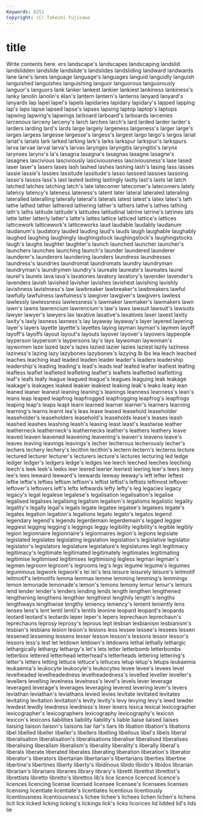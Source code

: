 ```yaml
---
Keywords: 8251 
Copyright: (C) Takeshi Fujisawa
---
```


# title

Write contents here.
ers landscape's landscapes landscaping
landslid landslidden landslide landslide's landslides landsliding landward landwards lane lane's
lanes language language's languages languid languidly languish languished languishes languishing
languor languorous languorously languor's languors lank lanker lankest lankier lankiest
lankiness lankiness's lanky lanolin lanolin's élan's lantern lantern's lanterns lanyard
lanyard's lanyards lap lapel lapel's lapels lapidaries lapidary lapidary's lapped
lapping lap's laps lapse lapsed lapse's lapses lapsing laptop laptop's
laptops lapwing lapwing's lapwings larboard larboard's larboards larcenies larcenous larceny
larceny's larch larches larch's lard larded larder larder's larders larding
lard's lards large largely largeness largeness's larger large's larges largess
largesse largesse's largess's largest largo largo's largos lariat lariat's lariats
lark larked larking lark's larks larkspur larkspur's larkspurs larva larvae
larval larva's larvas larynges laryngitis laryngitis's larynx larynxes larynx's la's
lasagna lasagna's lasagnas lasagne lasagne's lasagnes lascivious lasciviously lasciviousness lasciviousness's
lase lased laser laser's lasers lases lash lashed lashes lashing
lash's lasing lass lasses lassie lassie's lassies lassitude lassitude's lasso
lassoed lassoes lassoing lasso's lassos lass's last lasted lasting lastingly
lastly last's lasts lat latch latched latches latching latch's late
latecomer latecomer's latecomers lately latency latency's lateness lateness's latent later
lateral lateraled lateraling lateralled lateralling laterally lateral's laterals latest latest's
latex latex's lath lathe lathed lather lathered lathering lather's lathers
lathe's lathes lathing lath's laths latitude latitude's latitudes latitudinal latrine
latrine's latrines lats latte latter latterly latter's latte's lattes lattice
latticed lattice's lattices latticework latticework's latticeworks laud laudable laudably laudanum
laudanum's laudatory lauded lauding laud's lauds laugh laughable laughably laughed
laughing laughingly laughingstock laughingstock's laughingstocks laugh's laughs laughter laughter's launch
launched launcher launcher's launchers launches launching launch's launder laundered launderer
launderer's launderers laundering launders laundress laundresses laundress's laundries laundromat laundromats
laundry laundryman laundryman's laundrymen laundry's laureate laureate's laureates laurel laurel's
laurels lava lava's lavatories lavatory lavatory's lavender lavender's lavenders lavish
lavished lavisher lavishes lavishest lavishing lavishly lavishness lavishness's law lawbreaker
lawbreaker's lawbreakers lawful lawfully lawfulness lawfulness's lawgiver lawgiver's lawgivers lawless
lawlessly lawlessness lawlessness's lawmaker lawmaker's lawmakers lawn lawn's lawns lawrencium
lawrencium's law's laws lawsuit lawsuit's lawsuits lawyer lawyer's lawyers lax
laxative laxative's laxatives laxer laxest laxity laxity's laxly laxness laxness's
lay layaway layaway's layer layered layering layer's layers layette layette's
layettes laying layman layman's laymen layoff layoff's layoffs layout layout's
layouts layover layover's layovers laypeople layperson layperson's laypersons lay's lays
laywoman laywoman's laywomen laze lazed laze's lazes lazied lazier lazies
laziest lazily laziness laziness's lazing lazy lazybones lazybones's lazying lb
lbs lea leach leached leaches leaching lead leaded leaden leader
leader's leaders leadership leadership's leading leading's lead's leads leaf leafed
leafier leafiest leafing leafless leaflet leafleted leafleting leaflet's leaflets leafletted
leafletting leaf's leafs leafy league leagued league's leagues leaguing leak
leakage leakage's leakages leaked leakier leakiest leaking leak's leaks leaky
lean leaned leaner leanest leaning leaning's leanings leanness leanness's lean's
leans leap leaped leapfrog leapfrogged leapfrogging leapfrog's leapfrogs leaping leap's
leaps leapt learn learned learner learner's learners learning learning's learns
learnt lea's leas lease leased leasehold leaseholder leaseholder's leaseholders leasehold's
leaseholds lease's leases leash leashed leashes leashing leash's leasing least
least's leastwise leather leatherneck leatherneck's leathernecks leather's leathers leathery leave
leaved leaven leavened leavening leavening's leaven's leavens leave's leaves leaving
leavings leavings's lecher lecherous lecherously lecher's lechers lechery lechery's lecithin
lecithin's lectern lectern's lecterns lecture lectured lecturer lecturer's lecturers lecture's
lectures lecturing led ledge ledger ledger's ledgers ledge's ledges lee
leech leeched leeches leeching leech's leek leek's leeks leer leered
leerier leeriest leering leer's leers leery lee's lees leeward leeward's
leewards leeway leeway's left lefter leftest leftie leftie's lefties leftism
leftism's leftist leftist's leftists leftmost leftover leftover's leftovers left's lefts
leftwards lefty lefty's leg legacies legacy legacy's legal legalese legalese's
legalisation legalisation's legalise legalised legalises legalising legalism legalism's legalisms legalistic
legality legality's legally legal's legals legate legatee legatee's legatees legate's
legates legation legation's legations legato legato's legatos legend legendary legend's
legends legerdemain legerdemain's legged leggier leggiest legging legging's leggings leggy
legibility legibility's legible legibly legion legionnaire legionnaire's legionnaires legion's legions
legislate legislated legislates legislating legislation legislation's legislative legislator legislator's legislators
legislature legislature's legislatures legit legitimacy legitimacy's legitimate legitimated legitimately legitimates
legitimating legitimise legitimised legitimises legitimising legless legman legman's legmen legroom
legroom's legrooms leg's legs legume legume's legumes leguminous legwork legwork's
lei lei's leis leisure leisurely leisure's leitmotif leitmotif's leitmotifs lemma
lemmas lemme lemming lemming's lemmings lemon lemonade lemonade's lemon's lemons
lemony lemur lemur's lemurs lend lender lender's lenders lending lends
length lengthen lengthened lengthening lengthens lengthier lengthiest lengthily length's lengths
lengthways lengthwise lengthy leniency leniency's lenient leniently lens lenses lens's
lent lentil lentil's lentils leonine leopard leopard's leopards leotard leotard's
leotards leper leper's lepers leprechaun leprechaun's leprechauns leprosy leprosy's leprous
lept lesbian lesbianism lesbianism's lesbian's lesbians lesion lesion's lesions less
lessee lessee's lessees lessen lessened lessening lessens lesser lesson lesson's
lessons lessor lessor's lessors less's lest let letdown letdown's letdowns
lethal lethally lethargic lethargically lethargy lethargy's let's lets letter letterbomb
letterbombs letterbox lettered letterhead letterhead's letterheads lettering lettering's letter's letters
letting lettuce lettuce's lettuces letup letup's letups leukaemia leukaemia's leukocyte
leukocyte's leukocytes levee levee's levees level levelheaded levelheadedness levelheadedness's levelled
leveller leveller's levellers levelling levelness levelness's level's levels lever leverage
leveraged leverage's leverages leveraging levered levering lever's levers leviathan leviathan's
leviathans levied levies levitate levitated levitates levitating levitation levitation's levity
levity's levy levying levy's lewd lewder lewdest lewdly lewdness lewdness's
lexer lexers lexica lexical lexicographer lexicographer's lexicographers lexicography lexicography's lexicon
lexicon's lexicons liabilities liability liability's liable liaise liaised liaises liaising
liaison liaison's liaisons liar liar's liars lib libation libation's libations
libel libelled libeller libeller's libellers libelling libellous libel's libels liberal
liberalisation liberalisation's liberalisations liberalise liberalised liberalises liberalising liberalism liberalism's liberality
liberality's liberally liberal's liberals liberate liberated liberates liberating liberation liberation's
liberator liberator's liberators libertarian libertarian's libertarians liberties libertine libertine's libertines
liberty liberty's libidinous libido libido's libidos librarian librarian's librarians libraries
library library's libretti librettist librettist's librettists libretto libretto's librettos lib's
lice licence licenced licence's licences licencing license licensed licensee licensee's
licensees licenses licensing licentiate licentiate's licentiates licentious licentiously licentiousness licentiousness's
lichee lichee's lichees lichen lichen's lichens licit lick licked licking
licking's lickings lick's licks licorices lid lidded lid's lids lie
